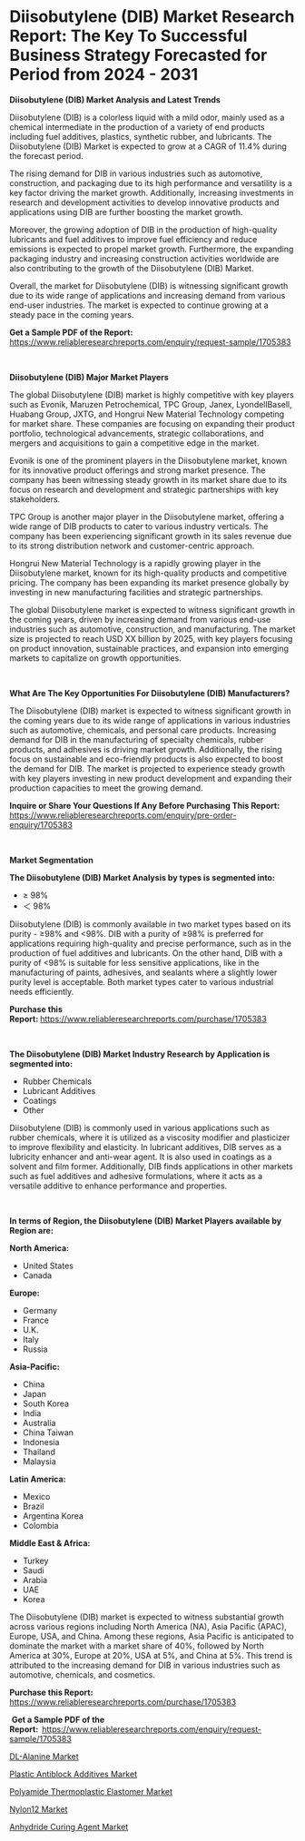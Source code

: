 <p><h1>Diisobutylene (DIB) Market Research Report: The Key To Successful Business Strategy Forecasted for Period from 2024 - 2031</h1></p><p><strong>Diisobutylene (DIB) Market Analysis and Latest Trends</strong></p>
<p><p>Diisobutylene (DIB) is a colorless liquid with a mild odor, mainly used as a chemical intermediate in the production of a variety of end products including fuel additives, plastics, synthetic rubber, and lubricants. The Diisobutylene (DIB) Market is expected to grow at a CAGR of 11.4% during the forecast period. </p><p>The rising demand for DIB in various industries such as automotive, construction, and packaging due to its high performance and versatility is a key factor driving the market growth. Additionally, increasing investments in research and development activities to develop innovative products and applications using DIB are further boosting the market growth.</p><p>Moreover, the growing adoption of DIB in the production of high-quality lubricants and fuel additives to improve fuel efficiency and reduce emissions is expected to propel market growth. Furthermore, the expanding packaging industry and increasing construction activities worldwide are also contributing to the growth of the Diisobutylene (DIB) Market.</p><p>Overall, the market for Diisobutylene (DIB) is witnessing significant growth due to its wide range of applications and increasing demand from various end-user industries. The market is expected to continue growing at a steady pace in the coming years.</p></p>
<p><strong>Get a Sample PDF of the Report:&nbsp;</strong> <a href="https://www.reliableresearchreports.com/enquiry/request-sample/1705383">https://www.reliableresearchreports.com/enquiry/request-sample/1705383</a></p>
<p>&nbsp;</p>
<p><strong>Diisobutylene (DIB) Major Market Players</strong></p>
<p><p>The global Diisobutylene (DIB) market is highly competitive with key players such as Evonik, Maruzen Petrochemical, TPC Group, Janex, LyondellBasell, Huabang Group, JXTG, and Hongrui New Material Technology competing for market share. These companies are focusing on expanding their product portfolio, technological advancements, strategic collaborations, and mergers and acquisitions to gain a competitive edge in the market.</p><p>Evonik is one of the prominent players in the Diisobutylene market, known for its innovative product offerings and strong market presence. The company has been witnessing steady growth in its market share due to its focus on research and development and strategic partnerships with key stakeholders.</p><p>TPC Group is another major player in the Diisobutylene market, offering a wide range of DIB products to cater to various industry verticals. The company has been experiencing significant growth in its sales revenue due to its strong distribution network and customer-centric approach.</p><p>Hongrui New Material Technology is a rapidly growing player in the Diisobutylene market, known for its high-quality products and competitive pricing. The company has been expanding its market presence globally by investing in new manufacturing facilities and strategic partnerships.</p><p>The global Diisobutylene market is expected to witness significant growth in the coming years, driven by increasing demand from various end-use industries such as automotive, construction, and manufacturing. The market size is projected to reach USD XX billion by 2025, with key players focusing on product innovation, sustainable practices, and expansion into emerging markets to capitalize on growth opportunities.</p></p>
<p>&nbsp;</p>
<p><strong>What Are The Key Opportunities For Diisobutylene (DIB) Manufacturers?</strong></p>
<p><p>The Diisobutylene (DIB) market is expected to witness significant growth in the coming years due to its wide range of applications in various industries such as automotive, chemicals, and personal care products. Increasing demand for DIB in the manufacturing of specialty chemicals, rubber products, and adhesives is driving market growth. Additionally, the rising focus on sustainable and eco-friendly products is also expected to boost the demand for DIB. The market is projected to experience steady growth with key players investing in new product development and expanding their production capacities to meet the growing demand.</p></p>
<p><strong>Inquire or Share Your Questions If Any Before Purchasing This Report:</strong> <a href="https://www.reliableresearchreports.com/enquiry/pre-order-enquiry/1705383">https://www.reliableresearchreports.com/enquiry/pre-order-enquiry/1705383</a></p>
<p>&nbsp;</p>
<p><strong>Market Segmentation</strong></p>
<p><strong>The Diisobutylene (DIB) Market Analysis by types is segmented into:</strong></p>
<p><ul><li>≥ 98%</li><li>＜ 98%</li></ul></p>
<p><p>Diisobutylene (DIB) is commonly available in two market types based on its purity - ≥98% and <98%. DIB with a purity of ≥98% is preferred for applications requiring high-quality and precise performance, such as in the production of fuel additives and lubricants. On the other hand, DIB with a purity of <98% is suitable for less sensitive applications, like in the manufacturing of paints, adhesives, and sealants where a slightly lower purity level is acceptable. Both market types cater to various industrial needs efficiently.</p></p>
<p><strong>Purchase this Report:&nbsp;</strong><a href="https://www.reliableresearchreports.com/purchase/1705383">https://www.reliableresearchreports.com/purchase/1705383</a></p>
<p>&nbsp;</p>
<p><strong>The Diisobutylene (DIB) Market Industry Research by Application is segmented into:</strong></p>
<p><ul><li>Rubber Chemicals</li><li>Lubricant Additives</li><li>Coatings</li><li>Other</li></ul></p>
<p><p>Diisobutylene (DIB) is commonly used in various applications such as rubber chemicals, where it is utilized as a viscosity modifier and plasticizer to improve flexibility and elasticity. In lubricant additives, DIB serves as a lubricity enhancer and anti-wear agent. It is also used in coatings as a solvent and film former. Additionally, DIB finds applications in other markets such as fuel additives and adhesive formulations, where it acts as a versatile additive to enhance performance and properties.</p></p>
<p>&nbsp;</p>
<p><strong>In terms of Region, the Diisobutylene (DIB) Market Players available by Region are:</strong></p>
<p>
    <p> <strong> North America: </strong>
        <ul>
            <li>United States</li>
            <li>Canada</li>
        </ul>
        </p> 
    <p> <strong> Europe: </strong>
        <ul>
            <li>Germany</li>
            <li>France</li>
            <li>U.K.</li>
            <li>Italy</li>
            <li>Russia</li>
        </ul>
        </p> 
    <p> <strong> Asia-Pacific: </strong>
        <ul>
            <li>China</li>
            <li>Japan</li>
            <li>South Korea</li>
            <li>India</li>
            <li>Australia</li>
            <li>China Taiwan</li>
            <li>Indonesia</li>
            <li>Thailand</li>
            <li>Malaysia</li>
        </ul>
        </p> 
    <p> <strong> Latin America: </strong>
        <ul>
            <li>Mexico</li>
            <li>Brazil</li>
            <li>Argentina Korea</li>
            <li>Colombia</li>
        </ul>
        </p> 
    <p> <strong> Middle East & Africa: </strong>
        <ul>
            <li>Turkey</li>
            <li>Saudi</li>
            <li>Arabia</li>
            <li>UAE</li>
            <li>Korea</li>
        </ul>
    </p>
    </p>
<p><p>The Diisobutylene (DIB) market is expected to witness substantial growth across various regions including North America (NA), Asia Pacific (APAC), Europe, USA, and China. Among these regions, Asia Pacific is anticipated to dominate the market with a market share of 40%, followed by North America at 30%, Europe at 20%, USA at 5%, and China at 5%. This trend is attributed to the increasing demand for DIB in various industries such as automotive, chemicals, and cosmetics.</p></p>
<p><strong>Purchase this Report: </strong><a href="https://www.reliableresearchreports.com/purchase/1705383">https://www.reliableresearchreports.com/purchase/1705383</a></p>
<p>&nbsp;<strong>Get a Sample PDF of the Report:&nbsp;&nbsp;</strong><a href="https://www.reliableresearchreports.com/enquiry/request-sample/1705383">https://www.reliableresearchreports.com/enquiry/request-sample/1705383</a></p>
<p><strong></strong></p>
<p><p><a href="https://github.com/ChiragRP21/Market-Research-Report-List-3/blob/main/dl-alanine-market.md">DL-Alanine Market</a></p><p><a href="https://github.com/Airanohannonzb68e5pb53oc1/Market-Research-Report-List-1/blob/main/plastic-antiblock-additives-market.md">Plastic Antiblock Additives Market</a></p><p><a href="https://github.com/ChiragRP21/Market-Research-Report-List-3/blob/main/polyamide-thermoplastic-elastomer-market.md">Polyamide Thermoplastic Elastomer Market</a></p><p><a href="https://github.com/cecuraprangm/Market-Research-Report-List-1/blob/main/nylon12-market.md">Nylon12 Market</a></p><p><a href="https://github.com/fiixsa/Market-Research-Report-List-1/blob/main/anhydride-curing-agent-market.md">Anhydride Curing Agent Market</a></p></p>